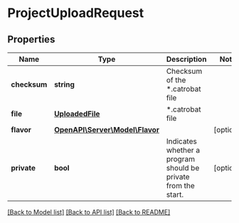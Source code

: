 # ProjectUploadRequest

## Properties
Name | Type | Description | Notes
------------ | ------------- | ------------- | -------------
**checksum** | **string** | Checksum of the *.catrobat file | 
**file** | [**UploadedFile**](UploadedFile.md) | *.catrobat file | 
**flavor** | [**OpenAPI\Server\Model\Flavor**](Flavor.md) |  | [optional] 
**private** | **bool** | Indicates whether a program should be private from the start. | [optional] 

[[Back to Model list]](../README.md#documentation-for-models) [[Back to API list]](../README.md#documentation-for-api-endpoints) [[Back to README]](../README.md)


